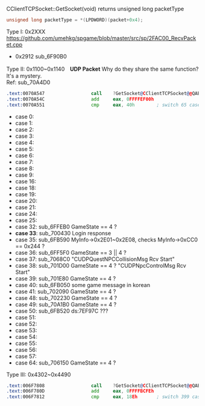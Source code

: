 CClientTCPSocket::GetSocket(void) returns unsigned long packetType
```C++
unsigned long packetType = *(LPDWORD)(packet+0x4);
```
Type I: 0x2XXX
https://github.com/umehkg/spgame/blob/master/src/sp/2FAC00_RecvPacket.cpp
- 0x2912 sub_6F90B0

Type II: 0x1100~0x1140　**UDP Packet** Why do they share the same function? It's a mystery.<br />
Ref: sub_70A4D0<br />
```asm
.text:0070A547                 call    ?GetSocket@CClientTCPSocket@@QAEIXZ ; CClientTCPSocket::GetSocket(void)
.text:0070A54C                 add     eax, 0FFFFEF00h
.text:0070A551                 cmp     eax, 40h        ; switch 65 cases
```
- case 0:
- case 1:
- case 2:
- case 3:
- case 4:
- case 5:
- case 6:
- case 7:
- case 8:
- case 9:
- case 16:
- case 18:
- case 19:
- case 20:
- case 21:
- case 24:
- case 25:
- case 32: sub_6FFEB0 GameState == 4 ? 
- **case 33**: sub_700430 Login response
- case 35: sub_6FB590 MyInfo->0x2E01~0x2E08, checks MyInfo->0xCC0 == 0x244 ?
- case 36: sub_6FF5F0 GameState == 3 || 4 ?
- case 37: sub_7068C0 "CUDPQuestNPCCollisionMsg Rcv Start"
- case 38: sub_701D00 GameState == 4 ? "CUDPNpcControlMsg Rcv Start"
- case 39: sub_701E80 GameState == 4 ?
- case 40: sub_6FB050 some game message in korean
- case 41: sub_702090 GameState == 4 ?
- case 48: sub_702230 GameState == 4 ?
- case 49: sub_70A1B0 GameState == 4 ?
- case 50: sub_6FB520 ds:7EF97C ???
- case 51:
- case 52:
- case 53:
- case 54:
- case 55:
- case 56:
- case 57:
- case 64: sub_706150 GameState == 4 ?

Type III: 0x4302~0x4490
```asm
.text:006F7808                 call    ?GetSocket@CClientTCPSocket@@QAEIXZ ; CClientTCPSocket::GetSocket(void)
.text:006F780D                 add     eax, 0FFFFBCFEh
.text:006F7812                 cmp     eax, 18Eh       ; switch 399 cases
```
